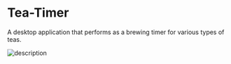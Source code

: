 # Tea-Timer
A desktop application that performs as a brewing timer for various types of teas.


![description](https://imgur.com/a/hQuC0eC)

